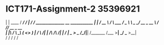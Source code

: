 # ICT171-Assignment-2 35396921
|    |    ____    /  _____/  _____/  |_   /   _____/ ______________  __ ___________ 
|    |  _/ __ \  /   \  ___ /  _ \   __\  \_____  \_/ __ \_  __ \  \/ // __ \_  __ \
|    |__\  ___/  \    \_\  (  <_> )  |    /        \  ___/|  | \/\   /\  ___/|  | \/
|_______ \___  >  \______  /\____/|__|   /_______  /\___  >__|    \_/  \___  >__|   
        \/   \/          \/                      \/     \/           
